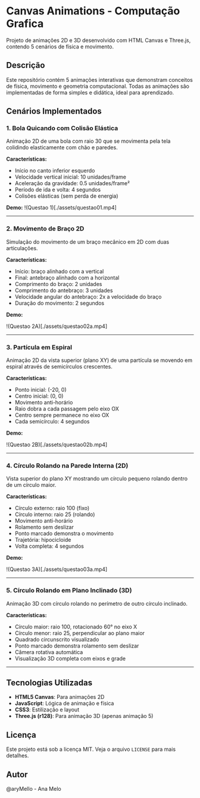 # Canvas Animations - Computação Grafica

Projeto de animações 2D e 3D desenvolvido com HTML Canvas e Three.js, contendo 5 cenários de física e movimento.

## Descrição

Este repositório contém 5 animações interativas que demonstram conceitos de física, movimento e geometria computacional. Todas as animações são implementadas de forma simples e didática, ideal para aprendizado.

## Cenários Implementados

### 1. Bola Quicando com Colisão Elástica
Animação 2D de uma bola com raio 30 que se movimenta pela tela colidindo elasticamente com chão e paredes.

**Características:**
- Início no canto inferior esquerdo
- Velocidade vertical inicial: 10 unidades/frame
- Aceleração da gravidade: 0.5 unidades/frame²
- Período de ida e volta: 4 segundos
- Colisões elásticas (sem perda de energia)

**Demo:**
!(Questao 1)[./assets/questao01.mp4]

---

### 2. Movimento de Braço 2D
Simulação do movimento de um braço mecânico em 2D com duas articulações.

**Características:**
- Início: braço alinhado com a vertical
- Final: antebraço alinhado com a horizontal
- Comprimento do braço: 2 unidades
- Comprimento do antebraço: 3 unidades
- Velocidade angular do antebraço: 2x a velocidade do braço
- Duração do movimento: 2 segundos

**Demo:**

!(Questao 2A)[./assets/questao02a.mp4]

---

### 3. Partícula em Espiral
Animação 2D da vista superior (plano XY) de uma partícula se movendo em espiral através de semicírculos crescentes.

**Características:**
- Ponto inicial: (-20, 0)
- Centro inicial: (0, 0)
- Movimento anti-horário
- Raio dobra a cada passagem pelo eixo OX
- Centro sempre permanece no eixo OX
- Cada semicírculo: 4 segundos

**Demo:**

!(Questao 2B)[./assets/questao02b.mp4]

---

### 4. Círculo Rolando na Parede Interna (2D)
Vista superior do plano XY mostrando um círculo pequeno rolando dentro de um círculo maior.

**Características:**
- Círculo externo: raio 100 (fixo)
- Círculo interno: raio 25 (rolando)
- Movimento anti-horário
- Rolamento sem deslizar
- Ponto marcado demonstra o movimento
- Trajetória: hipocicloide
- Volta completa: 4 segundos

**Demo:**

!(Questao 3A)[./assets/questao03a.mp4]

---

### 5. Círculo Rolando em Plano Inclinado (3D)
Animação 3D com círculo rolando no perímetro de outro círculo inclinado.

**Características:**
- Círculo maior: raio 100, rotacionado 60° no eixo X
- Círculo menor: raio 25, perpendicular ao plano maior
- Quadrado circunscrito visualizado
- Ponto marcado demonstra rolamento sem deslizar
- Câmera rotativa automática
- Visualização 3D completa com eixos e grade

---

## Tecnologias Utilizadas

- **HTML5 Canvas**: Para animações 2D
- **JavaScript**: Lógica de animação e física
- **CSS3**: Estilização e layout
- **Three.js (r128)**: Para animação 3D (apenas animação 5)

## Licença

Este projeto está sob a licença MIT. Veja o arquivo `LICENSE` para mais detalhes.

## Autor

@aryMello - Ana Melo